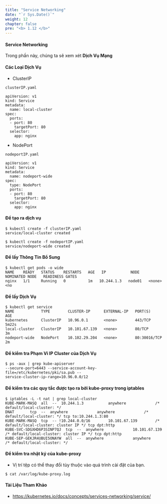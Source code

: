 ```yaml
---
title: "Service Networking"
date: "`r Sys.Date()`"
weight: 12
chapter: false
pre: "<b> 1.12 </b>"
---
```


#### Service Networking

Trong phần này, chúng ta sẽ xem xét **Dịch Vụ Mạng**

#### Các Loại Dịch Vụ

- ClusterIP 


```
clusterIP.yaml

apiVersion: v1
kind: Service
metadata:
  name: local-cluster
spec:
  ports:
  - port: 80
    targetPort: 80
  selector:
    app: nginx
```

- NodePort

```
nodeportIP.yaml

apiVersion: v1
kind: Service
metadata:
  name: nodeport-wide
spec:
  type: NodePort
  ports:
  - port: 80
    targetPort: 80
  selector:
    app: nginx
```

#### Để tạo ra dịch vụ 

```
$ kubectl create -f clusterIP.yaml
service/local-cluster created

$ kubectl create -f nodeportIP.yaml
service/nodeport-wide created
```

#### Để lấy Thông Tin Bổ Sung

```
$ kubectl get pods -o wide
NAME    READY   STATUS    RESTARTS   AGE   IP           NODE     NOMINATED NODE   READINESS GATES
nginx   1/1     Running   0          1m   10.244.1.3   node01   <none>           <no
```

#### Để lấy Dịch Vụ

```
$ kubectl get service
NAME            TYPE        CLUSTER-IP      EXTERNAL-IP   PORT(S)        AGE
kubernetes      ClusterIP   10.96.0.1       <none>        443/TCP        5m22s
local-cluster   ClusterIP   10.101.67.139   <none>        80/TCP         3m
nodeport-wide   NodePort    10.102.29.204   <none>        80:30016/TCP   2m
```

#### Để kiểm tra Phạm Vi IP Cluster của Dịch Vụ 

```
$ ps -aux | grep kube-apiserver
--secure-port=6443 --service-account-key-file=/etc/kubernetes/pki/sa.pub --
service-cluster-ip-range=10.96.0.0/12

```

#### Để kiểm tra các quy tắc được tạo ra bởi kube-proxy trong iptables

```
$ iptables -L -t nat | grep local-cluster
KUBE-MARK-MASQ  all  --  10.244.1.3           anywhere             /* default/local-cluster: */
DNAT       tcp  --  anywhere             anywhere             /* default/local-cluster: */ tcp to:10.244.1.3:80
KUBE-MARK-MASQ  tcp  -- !10.244.0.0/16        10.101.67.139        /* default/local-cluster: cluster IP */ tcp dpt:http
KUBE-SVC-SDGXHD6P3SINP7QJ  tcp  --  anywhere             10.101.67.139        /* default/local-cluster: cluster IP */ tcp dpt:http
KUBE-SEP-GEKJR4UBUI5ONAYW  all  --  anywhere             anywhere             /* default/local-cluster: */
```

#### Để kiểm tra nhật ký của kube-proxy

- Vị trí tệp có thể thay đổi tùy thuộc vào quá trình cài đặt của bạn.

```
$ cat /var/log/kube-proxy.log

```


#### Tài Liệu Tham Khảo

- https://kubernetes.io/docs/concepts/services-networking/service/